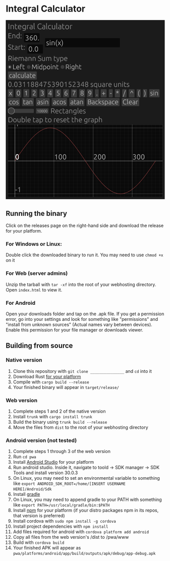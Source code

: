 <h1>Integral Calculator</h1>
<img src="screenshot-desktop.png"/>
<h2>Running the binary</h2>
<p>Click on the releases page on the right-hand side and download the release for your platform.</p>
<h3>For Windows or Linux:</h3>
<p>Double click the downloaded binary to run it. You may need to use <code>chmod +x</code> on it</p>
<h3>For Web (server admins)</h3>
<p>Unzip the tarball with <code>tar -xf</code> into the root of your webhosting directory. Open <code>index.html</code> to view it.</p>
<h3>For Android</h3>
<p>Open your downloads folder and tap on the .apk file. If you get a permission error, go into your settings and look
    for something like "permissions" and "install from unknown sources" (Actual names vary between devices). Enable
    this permission for your file manager or downloads viewer.</p>
<h2>Building from source</h2>
<h3>Native version</h3>
<ol>
    <li>Clone this repository with <code>git clone _______________</code> and <code>cd</code> into it</li>
    <li>Download Rust <a href="https://www.rust-lang.org/tools/install">for your platform</a></li>
    <li>Compile with <code>cargo build --release</code></li>
    <li>Your finished binary will appear in <code>target/release/</code></li>
</ol>
<h3>Web version</h3>
<ol>
    <li>Complete steps 1 and 2 of the native version</li>
    <li>Install <code>trunk</code> with <code>cargo install trunk</code></li>
    <li>Build the binary using <code>trunk build --release</code></li>
    <li>Move the files from <code>dist</code> to the root of your webhosting directory</li>
</ol>
<h3>Android version (not tested)</h3>
<ol>
    <li>Complete steps 1 through 3 of the web version</li>
    <li>Run <code>cd pwa</code></li>
    <li>Install <a href="https://developer.android.com/studio/">Android Studio</a> for your platform</li>
    <li>Run android studio. Inside it, navigate to toold -> SDK manager -> SDK Tools and install version 30.0.3</li>
    <li>On Linux, you may need to set an environmental variable to something like <code>export ANDROID_SDK_ROOT=/home/[INSERT USERNAME HERE]/Android/Sdk</code></li>
    <li>Install <a href="https://gradle.org/install/">gradle</a></li>
    <li>On Linux, you may need to append gradle to your PATH with something like <code>export PATH=/usr/local/gradle/bin:$PATH</code></li>
    <li>Install <a href="https://nodejs.org/en/download/">npm</a> for your platform (if your distro packages npm in
        its repos, that version is preferred)</li>
    <li>Install cordova with <code>sudo npm install -g cordova</code></li>
    <li>Install project dependencies with <code>npm install</code></li>
    <li>Add files required for android with <code>cordova platform add android</code></li>
    <li>Copy all files from the web version's /dist to /pwa/www</li>
    <li>Build with <code>cordova build</code></li>
    <li>Your finished APK will appear as <code>pwa/platforms/android/app/build/outputs/apk/debug/app-debug.apk</code></li>
</ol>
